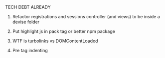 TECH DEBT ALREADY

1. Refactor registrations and sessions controller (and views) to be inside a devise folder

2. Put highlight js in pack tag or better npm package

3. WTF is turbolinks vs DOMContentLoaded

4. Pre tag indenting
